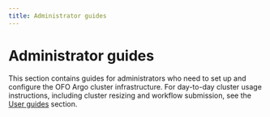 ```yaml
---
title: Administrator guides
---
```


# Administrator guides

This section contains guides for administrators who need to set up and configure the OFO Argo
cluster infrastructure.  For day-to-day cluster usage instructions, including cluster resizing and
workflow submission, see the [User guides](../usage) section.

